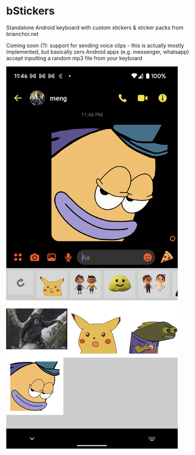 # bStickers

Standalone Android keyboard with custom stickers & sticker packs from brianchoi.net

Coming soon (?): support for sending voice clips - this is actually mostly implemented, but basically zero Android apps (e.g. messenger, whatsapp) accept inputting a random mp3 file from your keyboard

![Screenshot](https://raw.githubusercontent.com/bchoi12/bStickers/master/screenshot.png)
